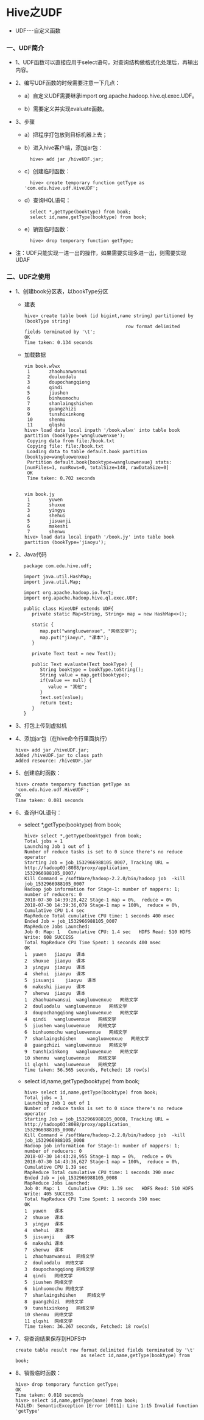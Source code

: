 # Hive之UDF

* UDF---自定义函数

### 一、UDF简介

* 1、UDF函数可以直接应用于select语句，对查询结构做格式化处理后，再输出内容。

* 2、编写UDF函数的时候需要注意一下几点：

    * a）自定义UDF需要继承import org.apache.hadoop.hive.ql.exec.UDF。

    * b）需要定义并实现evaluate函数。


* 3、步骤

    * a）把程序打包放到目标机器上去；

    * b）进入hive客户端，添加jar包：
    
            hive> add jar /hiveUDF.jar;

    * c）创建临时函数：
    
            hive> create temporary function getType as 'com.edu.hive.udf.HiveUDF';

    * d）查询HQL语句：

            select *,getType(booktype) from book;
            select id,name,getType(booktype) from book;
            

    * e）销毁临时函数：
    
            hive> drop temporary function getType;
            
            
* 注：UDF只能实现一进一出的操作，如果需要实现多进一出，则需要实现UDAF


### 二、UDF之使用

* 1、创建book分区表，以bookType分区

   * 建表
   
         hive> create table book (id bigint,name string) partitioned by (bookType string) 
                                              row format delimited fields terminated by '\t';
         OK
         Time taken: 0.134 seconds

   * 加载数据
   
         vim book.wlwx
          1       zhaohuanwansui
          2       douluodalu
          3       doupochangqiong
          4       qindi
          5       jiushen
          6       binhuomochu
          7       shanlaingshishen
          8       guangzhizi
          9       tunshixinkong
          10      shenmu
          11      qlqshi
         hive> load data local inpath '/book.wlwx' into table book partition (bookType='wangluowenxue');
          Copying data from file:/book.txt
          Copying file: file:/book.txt
          Loading data to table default.book partition (booktype=wangluowenxue)
          Partition default.book{booktype=wangluowenxue} stats: [numFiles=1, numRows=0, totalSize=148, rawDataSize=0]
          OK
          Time taken: 0.702 seconds   


         vim book.jy
          1       yuwen
          2       shuxue
          3       yingyu
          4       shehui
          5       jisuanji
          6       makeshi
          7       shenwu
         hive> load data local inpath '/book.jy' into table book partition (bookType='jiaoyu');

* 2、Java代码

         package com.edu.hive.udf;

         import java.util.HashMap;
         import java.util.Map;

         import org.apache.hadoop.io.Text;
         import org.apache.hadoop.hive.ql.exec.UDF;

         public class HiveUDF extends UDF{
            private static Map<String, String> map = new HashMap<>();

            static {
               map.put("wangluowenxue", "网络文学");
               map.put("jiaoyu", "课本");
            }

            private Text text = new Text();

            public Text evaluate(Text bookType) {
               String booktype = bookType.toString();
               String value = map.get(booktype);
               if(value == null) {
                  value = "其他";
               }
               text.set(value);
               return text;
            }
         }

* 3、打包上传到虚拟机

* 4、添加jar包（在hive命令行里面执行）

      hive> add jar /hiveUDF.jar;
      Added /hiveUDF.jar to class path
      Added resource: /hiveUDF.jar

* 5、创建临时函数：

      hive> create temporary function getType as 'com.edu.hive.udf.HiveUDF';
      OK
      Time taken: 0.081 seconds

* 6、查询HQL语句：

   * select *,getType(booktype) from book;
   
         hive> select *,getType(booktype) from book;
         Total jobs = 1
         Launching Job 1 out of 1
         Number of reduce tasks is set to 0 since there's no reduce operator
         Starting Job = job_1532966988105_0007, Tracking URL = http://hadoop03:8088/proxy/application_
         1532966988105_0007/
         Kill Command = /softWare/hadoop-2.2.0/bin/hadoop job  -kill job_1532966988105_0007
         Hadoop job information for Stage-1: number of mappers: 1; number of reducers: 0
         2018-07-30 14:39:28,422 Stage-1 map = 0%,  reduce = 0%
         2018-07-30 14:39:36,079 Stage-1 map = 100%,  reduce = 0%, Cumulative CPU 1.4 sec
         MapReduce Total cumulative CPU time: 1 seconds 400 msec
         Ended Job = job_1532966988105_0007
         MapReduce Jobs Launched: 
         Job 0: Map: 1   Cumulative CPU: 1.4 sec   HDFS Read: 510 HDFS Write: 608 SUCCESS
         Total MapReduce CPU Time Spent: 1 seconds 400 msec
         OK
         1	yuwen	jiaoyu	课本
         2	shuxue	jiaoyu	课本
         3	yingyu	jiaoyu	课本
         4	shehui	jiaoyu	课本
         5	jisuanji	jiaoyu	课本
         6	makeshi	jiaoyu	课本
         7	shenwu	jiaoyu	课本
         1	zhaohuanwansui	wangluowenxue	网络文学
         2	douluodalu	wangluowenxue	网络文学
         3	doupochangqiong	wangluowenxue	网络文学
         4	qindi	wangluowenxue	网络文学
         5	jiushen	wangluowenxue	网络文学
         6	binhuomochu	wangluowenxue	网络文学
         7	shanlaingshishen	wangluowenxue	网络文学
         8	guangzhizi	wangluowenxue	网络文学
         9	tunshixinkong	wangluowenxue	网络文学
         10	shenmu	wangluowenxue	网络文学
         11	qlqshi	wangluowenxue	网络文学
         Time taken: 56.565 seconds, Fetched: 18 row(s)

   * select id,name,getType(booktype) from book;

         hive> select id,name,getType(booktype) from book;
         Total jobs = 1
         Launching Job 1 out of 1
         Number of reduce tasks is set to 0 since there's no reduce operator
         Starting Job = job_1532966988105_0008, Tracking URL = http://hadoop03:8088/proxy/application_
         1532966988105_0008/
         Kill Command = /softWare/hadoop-2.2.0/bin/hadoop job  -kill job_1532966988105_0008
         Hadoop job information for Stage-1: number of mappers: 1; number of reducers: 0
         2018-07-30 14:43:28,955 Stage-1 map = 0%,  reduce = 0%
         2018-07-30 14:43:36,627 Stage-1 map = 100%,  reduce = 0%, Cumulative CPU 1.39 sec
         MapReduce Total cumulative CPU time: 1 seconds 390 msec
         Ended Job = job_1532966988105_0008
         MapReduce Jobs Launched: 
         Job 0: Map: 1   Cumulative CPU: 1.39 sec   HDFS Read: 510 HDFS Write: 405 SUCCESS
         Total MapReduce CPU Time Spent: 1 seconds 390 msec
         OK
         1	yuwen	课本
         2	shuxue	课本
         3	yingyu	课本
         4	shehui	课本
         5	jisuanji	课本
         6	makeshi	课本
         7	shenwu	课本
         1	zhaohuanwansui	网络文学
         2	douluodalu	网络文学
         3	doupochangqiong	网络文学
         4	qindi	网络文学
         5	jiushen	网络文学
         6	binhuomochu	网络文学
         7	shanlaingshishen	网络文学
         8	guangzhizi	网络文学
         9	tunshixinkong	网络文学
         10	shenmu	网络文学
         11	qlqshi	网络文学
         Time taken: 36.267 seconds, Fetched: 18 row(s)

* 7、将查询结果保存到HDFS中

      create table result row format delimited fields terminated by '\t' 
                              as select id,name,getType(booktype) from book;

* 8、销毁临时函数：

      hive> drop temporary function getType;       
      OK
      Time taken: 0.018 seconds
      hive> select id,name,getType(name) from book;
      FAILED: SemanticException [Error 10011]: Line 1:15 Invalid function 'getType'










